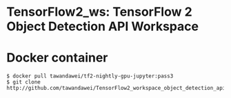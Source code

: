 # TensorFlow2_ws: TensorFlow 2 Object Detection API Workspace

# Docker container
```
$ docker pull tawandawei/tf2-nightly-gpu-jupyter:pass3
$ git clone http://github.com/tawandawei/TensorFlow2_workspace_object_detection_api.git
```
